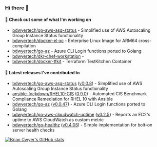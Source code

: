 ### Hi there 👋



#### 🔭 Check out some of what I'm working on

- [bdwyertech/go-aws-asg-status](https://github.com/bdwyertech/go-aws-asg-status) - Simplified use of AWS Autoscaling Group Instance Status functionality
- [bdwyertech/docker-el-xc](https://github.com/bdwyertech/docker-el-xc) - Enterprise Linux Image for ARM64 cross-compilation
- [bdwyertech/go-az](https://github.com/bdwyertech/go-az) - Azure CLI Login functions ported to Golang
- [bdwyertech/dkr-chef-workstation](https://github.com/bdwyertech/dkr-chef-workstation) - 
- [bdwyertech/docker-tfkit](https://github.com/bdwyertech/docker-tfkit) - Terraform TestKitchen Container

####  🔭  Latest releases I've contributed to

- [bdwyertech/go-aws-asg-status](https://github.com/bdwyertech/go-aws-asg-status) ([v0.0.8](https://github.com/bdwyertech/go-aws-asg-status/releases/tag/v0.0.8)) - Simplified use of AWS Autoscaling Group Instance Status functionality
- [ansible-lockdown/RHEL10-CIS](https://github.com/ansible-lockdown/RHEL10-CIS) ([0.9.0](https://github.com/ansible-lockdown/RHEL10-CIS/releases/tag/0.9.0)) - Automated CIS Benchmark Compliance Remediation for RHEL 10 with Ansible
- [bdwyertech/go-az](https://github.com/bdwyertech/go-az) ([v0.0.47](https://github.com/bdwyertech/go-az/releases/tag/v0.0.47)) - Azure CLI Login functions ported to Golang
- [bdwyertech/go-aws-cloudwatch-uptime](https://github.com/bdwyertech/go-aws-cloudwatch-uptime) ([v0.2.5](https://github.com/bdwyertech/go-aws-cloudwatch-uptime/releases/tag/v0.2.5)) - Reports an EC2&#39;s uptime to AWS CloudWatch as custom metric
- [bdwyertech/go-healthz](https://github.com/bdwyertech/go-healthz) ([v0.4.06](https://github.com/bdwyertech/go-healthz/releases/tag/v0.4.06)) - Simple implementation for bolt-on server health checks

[![Brian Dwyer's GitHub stats](https://github-readme-stats.vercel.app/api?username=bdwyertech&show_icons=true&theme=gruvbox)](https://bdwyertech.net)